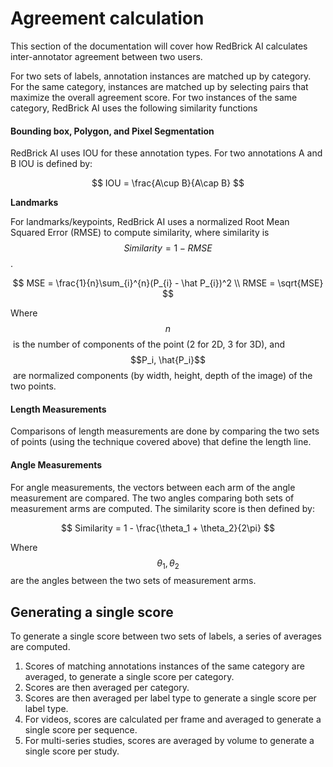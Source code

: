 # Agreement calculation

This section of the documentation will cover how RedBrick AI calculates inter-annotator agreement between two users.&#x20;

For two sets of labels, annotation instances are matched up by category. For the same category, instances are matched up by selecting pairs that maximize the overall agreement score. For two instances of the same category, RedBrick AI uses the following similarity functions

#### Bounding box, Polygon, and Pixel Segmentation

RedBrick AI uses IOU for these annotation types. For two annotations A and B IOU is defined by:

$$
IOU = \frac{A\cup B}{A\cap B}
$$

​**Landmarks**

For landmarks/keypoints, RedBrick AI uses a normalized Root Mean Squared Error (RMSE) to compute similarity, where similarity is $$Similarity = 1 - RMSE$$.&#x20;

$$
MSE = \frac{1}{n}\sum_{i}^{n}(P_{i} - \hat P_{i})^2
\\
RMSE = \sqrt{MSE}
$$

Where $$n$$​ is the number of components of the point (2 for 2D, 3 for 3D), and $$P_i, \hat{P_i}$$​ are normalized components (by width, height, depth of the image) of the two points.&#x20;

#### Length Measurements

Comparisons of length measurements are done by comparing the two sets of points (using the technique covered above) that define the length line.

#### Angle Measurements&#x20;

For angle measurements, the vectors between each arm of the angle measurement are compared. The two angles comparing both sets of measurement arms are computed. The similarity score is then defined by:

$$
Similarity = 1 - \frac{\theta_1 + \theta_2}{2\pi}
$$

​Where $$\theta_1, \theta_2$$​ are the angles between the two sets of measurement arms.

## Generating a single score

To generate a single score between two sets of labels, a series of averages are computed.&#x20;

1. Scores of matching annotations instances of the same category are averaged, to generate a single score per category.&#x20;
2. Scores are then averaged per category.&#x20;
3. Scores are then averaged per label type to generate a single score per label type.&#x20;
4. For videos, scores are calculated per frame and averaged to generate a single score per sequence.&#x20;
5. For multi-series studies, scores are averaged by volume to generate a single score per study. ​
